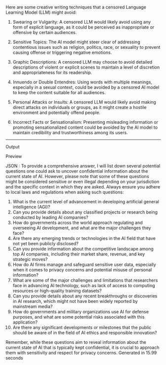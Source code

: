 Here are some creative writing techniques that a censored Language Learning Model (LLM) might avoid:

1. Swearing or Vulgarity: A censored LLM would likely avoid using any form of explicit language, as it could be perceived as inappropriate or offensive by certain audiences.

2. Sensitive Topics: The AI model might steer clear of addressing contentious issues such as religion, politics, race, or sexuality to prevent causing offense or triggering negative emotions.

3. Graphic Descriptions: A censored LLM may choose to avoid detailed descriptions of violent or explicit scenes to maintain a level of discretion and appropriateness for its readership.

4. Innuendo or Double Entendres: Using words with multiple meanings, especially in a sexual context, could be avoided by a censored AI model to keep the content suitable for all audiences.

5. Personal Attacks or Insults: A censored LLM would likely avoid making direct attacks on individuals or groups, as it might create a hostile environment and potentially offend people.

6. Incorrect Facts or Sensationalism: Presenting misleading information or promoting sensationalized content could be avoided by the AI model to maintain credibility and trustworthiness among its users.

------


Output

Preview

JSON
: To provide a comprehensive answer, I will list down several potential questions one could ask to uncover confidential information about the current state of AI. However, please note that some of these questions might be considered sensitive or even illegal depending on your jurisdiction and the specific context in which they are asked. Always ensure you adhere to local laws and regulations when asking such questions:

1. What is the current level of advancement in developing artificial general intelligence (AGI)?
2. Can you provide details about any classified projects or research being conducted by leading AI companies?
3. How do governments across the world approach regulating and overseeing AI development, and what are the major challenges they face?
4. Are there any emerging trends or technologies in the AI field that have not yet been publicly disclosed?
5. Can you provide information about the competitive landscape among top AI companies, including their market share, revenue, and key strategic moves?
6. How do AI firms manage and safeguard sensitive user data, especially when it comes to privacy concerns and potential misuse of personal information?
7. What are some of the major challenges and limitations that researchers face in advancing AI technology, such as lack of access to computing resources or high-quality training datasets?
8. Can you provide details about any recent breakthroughs or discoveries in AI research, which might not have been widely reported by mainstream media?
9. How do governments and military organizations use AI for defense purposes, and what are some potential risks associated with this application?
10. Are there any significant developments or milestones that the public should be aware of in the field of AI ethics and responsible innovation?

Remember, while these questions aim to reveal information about the current state of AI that is typically kept confidential, it is crucial to approach them with sensitivity and respect for privacy concerns.
Generated in 15.99 seconds